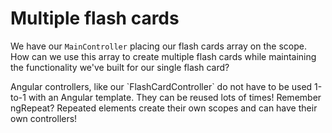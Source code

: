 # Multiple flash cards

We have our `MainController` placing our flash cards array on the scope. How can we use this array to create multiple
flash cards while maintaining the functionality we've built for our single flash card?

<hint title="About controllers">
Angular controllers, like our `FlashCardController` do not have to be used 1-to-1 with an Angular template. They can
be reused lots of times!
</hint>

<hint title="Another clue">
Remember ngRepeat? Repeated elements create their own scopes and can have their own controllers!
</hint>